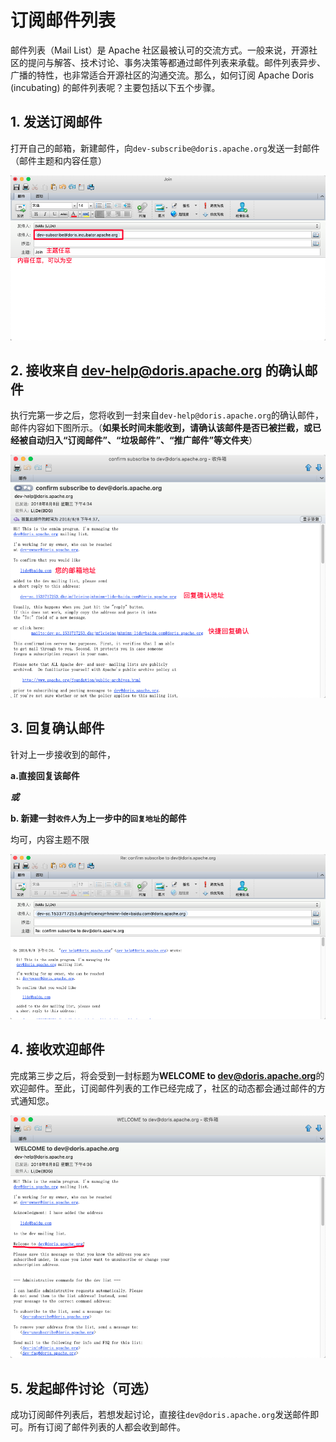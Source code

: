 <!-- 
Licensed to the Apache Software Foundation (ASF) under one
or more contributor license agreements.  See the NOTICE file
distributed with this work for additional information
regarding copyright ownership.  The ASF licenses this file
to you under the Apache License, Version 2.0 (the
"License"); you may not use this file except in compliance
with the License.  You may obtain a copy of the License at

  http://www.apache.org/licenses/LICENSE-2.0

Unless required by applicable law or agreed to in writing,
software distributed under the License is distributed on an
"AS IS" BASIS, WITHOUT WARRANTIES OR CONDITIONS OF ANY
KIND, either express or implied.  See the License for the
specific language governing permissions and limitations
under the License.
-->

# 订阅邮件列表

邮件列表（Mail List）是 Apache 社区最被认可的交流方式。一般来说，开源社区的提问与解答、技术讨论、事务决策等都通过邮件列表来承载。邮件列表异步、广播的特性，也非常适合开源社区的沟通交流。那么，如何订阅 Apache Doris (incubating) 的邮件列表呢？主要包括以下五个步骤。

## 1. 发送订阅邮件

打开自己的邮箱，新建邮件，向`dev-subscribe@doris.apache.org`发送一封邮件（邮件主题和内容任意）

![step1](../../../resources/images/subscribe-mail-list-step1.png)

## 2. 接收来自 dev-help@doris.apache.org 的确认邮件

执行完第一步之后，您将收到一封来自`dev-help@doris.apache.org`的确认邮件，邮件内容如下图所示。（**如果长时间未能收到，请确认该邮件是否已被拦截，或已经被自动归入“订阅邮件”、“垃圾邮件”、“推广邮件”等文件夹**）

![step2](../../../resources/images/subscribe-mail-list-step2.png)

## 3. 回复确认邮件

​针对上一步接收到的邮件，

​**a.直接回复该邮件**

​***或***

**b. 新建一封`收件人`为上一步中的`回复地址`的邮件**

​均可，内容主题不限

![step3](../../../resources/images/subscribe-mail-list-step3.png)


## 4. 接收欢迎邮件

​完成第三步之后，将会受到一封标题为**WELCOME to dev@doris.apache.org**的欢迎邮件。至此，订阅邮件列表的工作已经完成了，社区的动态都会通过邮件的方式通知您。

![step4](../../../resources/images/subscribe-mail-list-step4.png)


## 5. 发起邮件讨论（可选）

​成功订阅邮件列表后，若想发起讨论，直接往`dev@doris.apache.org`发送邮件即可。所有订阅了邮件列表的人都会收到邮件。
​
​